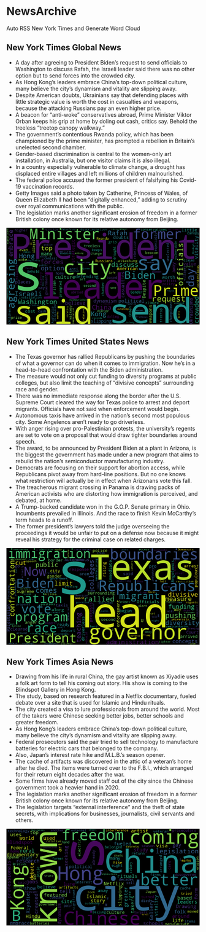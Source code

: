 # NewsArchive
Auto RSS New York Times and Generate Word Cloud

## New York Times Global News
* A day after agreeing to President Biden’s request to send officials to Washington to discuss Rafah, the Israeli leader said there was no other option but to send forces into the crowded city.
* As Hong Kong’s leaders embrace China’s top-down political culture, many believe the city’s dynamism and vitality are slipping away.
* Despite American doubts, Ukrainians say that defending places with little strategic value is worth the cost in casualties and weapons, because the attacking Russians pay an even higher price.
* A beacon for “anti-woke” conservatives abroad, Prime Minister Viktor Orban keeps his grip at home by doling out cash, critics say. Behold the treeless “treetop canopy walkway.”
* The government’s contentious Rwanda policy, which has been championed by the prime minister, has prompted a rebellion in Britain’s unelected second chamber.
* Gender-based discrimination is central to the women-only art installation, in Australia, but one visitor claims it is also illegal.
* In a country especially vulnerable to climate change, a drought has displaced entire villages and left millions of children malnourished.
* The federal police accused the former president of falsifying his Covid-19 vaccination records.
* Getty Images said a photo taken by Catherine, Princess of Wales, of Queen Elizabeth II had been “digitally enhanced,” adding to scrutiny over royal communications with the public.
* The legislation marks another significant erosion of freedom in a former British colony once known for its relative autonomy from Beijing.

![Global](./global.png)
## New York Times United States News
* The Texas governor has rallied Republicans by pushing the boundaries of what a governor can do when it comes to immigration. Now he’s in a head-to-head confrontation with the Biden administration.
* The measure would not only cut funding to diversity programs at public colleges, but also limit the teaching of “divisive concepts” surrounding race and gender.
* There was no immediate response along the border after the U.S. Supreme Court cleared the way for Texas police to arrest and deport migrants. Officials have not said when enforcement would begin.
* Autonomous taxis have arrived in the nation’s second most populous city. Some Angelenos aren’t ready to go driverless.
* With anger rising over pro-Palestinian protests, the university’s regents are set to vote on a proposal that would draw tighter boundaries around speech.
* The award, to be announced by President Biden at a plant in Arizona, is the biggest the government has made under a new program that aims to rebuild the nation’s semiconductor manufacturing industry.
* Democrats are focusing on their support for abortion access, while Republicans pivot away from hard-line positions. But no one knows what restriction will actually be in effect when Arizonans vote this fall.
* The treacherous migrant crossing in Panama is drawing packs of American activists who are distorting how immigration is perceived, and debated, at home.
* A Trump-backed candidate won in the G.O.P. Senate primary in Ohio. Incumbents prevailed in Illinois. And the race to finish Kevin McCarthy’s term heads to a runoff.
* The former president’s lawyers told the judge overseeing the proceedings it would be unfair to put on a defense now because it might reveal his strategy for the criminal case on related charges.

![US](./usnews.png)
## New York Times Asia News
* Drawing from his life in rural China, the gay artist known as Xiyadie uses a folk art form to tell his coming out story. His show is coming to the Blindspot Gallery in Hong Kong.
* The study, based on research featured in a Netflix documentary, fueled debate over a site that is used for Islamic and Hindu rituals.
* The city created a visa to lure professionals from around the world. Most of the takers were Chinese seeking better jobs, better schools and greater freedom.
* As Hong Kong’s leaders embrace China’s top-down political culture, many believe the city’s dynamism and vitality are slipping away.
* Federal prosecutors said the pair tried to sell technology to manufacture batteries for electric cars that belonged to the company.
* Also, Japan’s interest rate hike and M.L.B.’s season opener.
* The cache of artifacts was discovered in the attic of a veteran’s home after he died. The items were turned over to the F.B.I., which arranged for their return eight decades after the war.
* Some firms have already moved staff out of the city since the Chinese government took a heavier hand in 2020.
* The legislation marks another significant erosion of freedom in a former British colony once known for its relative autonomy from Beijing.
* The legislation targets “external interference” and the theft of state secrets, with implications for businesses, journalists, civil servants and others.

![Asian](./asian.png)
